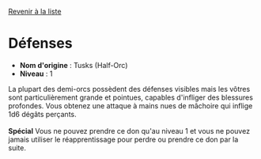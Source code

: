 [Revenir à la liste](list.md)

# Défenses

 * **Nom d'origine** : Tusks (Half-Orc)
 * **Niveau** : 1


<p><span id="ctl00_MainContent_DetailedOutput">La plupart des demi-orcs possèdent des défenses visibles mais les vôtres sont particulièrement grande et pointues, capables d'infliger des blessures profondes. Vous obtenez une attaque à mains nues de mâchoire  qui inflige 1d6 dégâts perçants.<br><br><strong>Spécial</strong> Vous ne pouvez prendre ce don qu'au niveau 1 et vous ne pouvez jamais utiliser le réapprentissage pour perdre ou prendre ce don par la suite.&nbsp;</span></p>